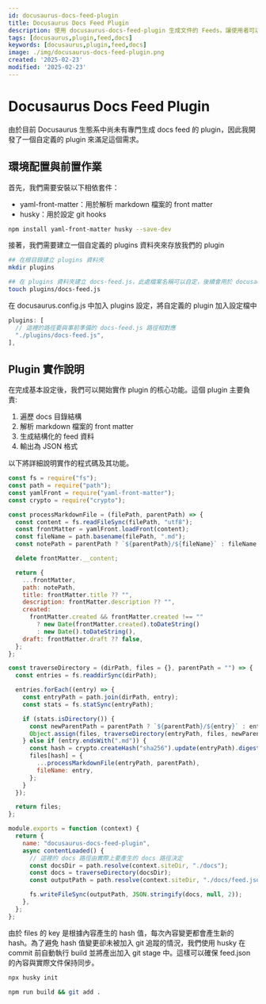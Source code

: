 ```yaml
---
id: docusaurus-docs-feed-plugin
title: Docusaurus Docs Feed Plugin
description: 使用 docusaurus-docs-feed-plugin 生成文件的 Feeds，讓使用者可以看到最新的文章內容
tags: [docusaurus,plugin,feed,docs]
keywords: [docusaurus,plugin,feed,docs]
image: ./img/docusaurus-docs-feed-plugin.png
created: '2025-02-23'
modified: '2025-02-23'
---
```


# Docusaurus Docs Feed Plugin

由於目前 Docusaurus 生態系中尚未有專門生成 docs feed 的 plugin，因此我開發了一個自定義的 plugin 來滿足這個需求。

## 環境配置與前置作業

首先，我們需要安裝以下相依套件：

- yaml-front-matter：用於解析 markdown 檔案的 front matter
- husky：用於設定 git hooks

```bash
npm install yaml-front-matter husky --save-dev
```

接著，我們需要建立一個自定義的 plugins 資料夾來存放我們的 plugin

```bash
## 在根目錄建立 plugins 資料夾
mkdir plugins

## 在 plugins 資料夾建立 docs-feed.js，此處檔案名稱可以自定，後續會用於 docusaurus.config.js 的 plugins 設定
touch plugins/docs-feed.js
```

在 docusaurus.config.js 中加入 plugins 設定，將自定義的 plugin 加入設定檔中

```js
plugins: [
  // 這裡的路徑要與事前準備的 docs-feed.js 路徑相對應
  "./plugins/docs-feed.js",
],
```

## Plugin 實作說明

在完成基本設定後，我們可以開始實作 plugin 的核心功能。這個 plugin 主要負責:

1. 遍歷 docs 目錄結構
2. 解析 markdown 檔案的 front matter
3. 生成結構化的 feed 資料
4. 輸出為 JSON 格式

以下將詳細說明實作的程式碼及其功能。

```js
const fs = require("fs");
const path = require("path");
const yamlFront = require("yaml-front-matter");
const crypto = require("crypto");

const processMarkdownFile = (filePath, parentPath) => {
  const content = fs.readFileSync(filePath, "utf8");
  const frontMatter = yamlFront.loadFront(content);
  const fileName = path.basename(filePath, ".md");
  const notePath = parentPath ? `${parentPath}/${fileName}` : fileName;

  delete frontMatter.__content;

  return {
    ...frontMatter,
    path: notePath,
    title: frontMatter.title ?? "",
    description: frontMatter.description ?? "",
    created:
      frontMatter.created && frontMatter.created !== ""
        ? new Date(frontMatter.created).toDateString()
        : new Date().toDateString(),
    draft: frontMatter.draft ?? false,
  };
};

const traverseDirectory = (dirPath, files = {}, parentPath = "") => {
  const entries = fs.readdirSync(dirPath);

  entries.forEach((entry) => {
    const entryPath = path.join(dirPath, entry);
    const stats = fs.statSync(entryPath);

    if (stats.isDirectory()) {
      const newParentPath = parentPath ? `${parentPath}/${entry}` : entry;
      Object.assign(files, traverseDirectory(entryPath, files, newParentPath));
    } else if (entry.endsWith(".md")) {
      const hash = crypto.createHash("sha256").update(entryPath).digest("hex");
      files[hash] = {
        ...processMarkdownFile(entryPath, parentPath),
        fileName: entry,
      };
    }
  });

  return files;
};

module.exports = function (context) {
  return {
    name: "docusaurus-docs-feed-plugin",
    async contentLoaded() {
      // 這裡的 docs 路徑由實際上要產生的 docs 路徑決定
      const docsDir = path.resolve(context.siteDir, "./docs");
      const docs = traverseDirectory(docsDir);
      const outputPath = path.resolve(context.siteDir, "./docs/feed.json");

      fs.writeFileSync(outputPath, JSON.stringify(docs, null, 2));
    },
  };
};
```

由於 files 的 key 是根據內容產生的 hash 值，每次內容變更都會產生新的 hash。為了避免 hash 值變更卻未被加入 git 追蹤的情況，我們使用 husky 在 commit 前自動執行 build 並將產出加入 git stage 中。這樣可以確保 feed.json 的內容與實際文件保持同步。

```bash
npx husky init
```

```bash title=".husky/pre-commit"
npm run build && git add .
```

